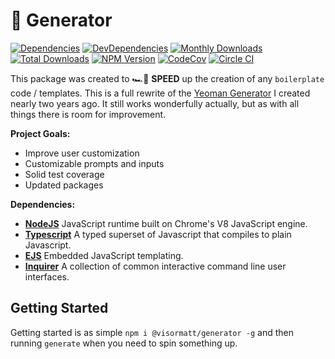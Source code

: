 # 🤖 Generator

[![Dependencies][image-dependencies]][link-dependencies]
[![DevDependencies][image-dev-dependencies]][link-dev-dependencies]
[![Monthly Downloads][image-npm-monthly]][link-npm]
[![Total Downloads][image-npm-total]][link-npm]
[![NPM Version][image-npm-version]][link-npm]
[![CodeCov][image-codecov]][link-codecov]
[![Circle CI][image-circle-ci]][link-circle-ci]

This package was created to 🏎️💨 **SPEED** up the creation of any `boilerplate` code / templates. This is a full rewrite of the [Yeoman Generator][link-react-up] I created nearly two years ago. It still works wonderfully actually, but as with all things there is room for improvement.

**Project Goals:**

- Improve user customization
- Customizable prompts and inputs
- Solid test coverage
- Updated packages

**Dependencies:**

- **[NodeJS][link-nodejs]** JavaScript runtime built on Chrome's V8 JavaScript engine.
- **[Typescript][link-typescript]**
  A typed superset of Javascript that compiles to plain Javascript.
- **[EJS][link-ejs]** Embedded JavaScript templating.
- **[Inquirer][link-inquirer]** A collection of common interactive command line user interfaces.

## Getting Started

Getting started is as simple `npm i @visormatt/generator -g` and then running `generate` when you need to spin something up.

<!-- Links: -->

[link-circle-ci]: https://circleci.com/gh/visormatt/generator/tree/master "Circle CI"
[link-codecov]: https://codecov.io/gh/visormatt/generator "Codecov"
[link-dependencies]: https://david-dm.org/visormatt/generator "Dependencies"
[link-dev-dependencies]: https://david-dm.org/visormatt/generator?type=dev "DevDependencies"
[link-ejs]: https://ejs.co/ "ejs"
[link-inquirer]: https://github.com/SBoudrias/Inquirer.js "Inquirer"
[link-nodejs]: https://nodejs.org/en/ "nodejs"
[link-npm]: https://www.npmjs.com/package/@visormatt/generator "NPM Package"
[link-react-up]: https://github.com/visormatt/generator-react-up "React Up"
[link-typescript]: https://www.typescriptlang.org/ "typescript"

<!-- Images: -->

[image-circle-ci]: https://circleci.com/gh/visormatt/generator/tree/master.svg?style=svg "Circle CI"
[image-codecov]: https://codecov.io/gh/visormatt/generator/branch/master/graph/badge.svg "Codecov"
[image-dependencies]: https://david-dm.org/visormatt/generator/status.svg "Dependencies"
[image-dev-dependencies]: https://david-dm.org/visormatt/generator/dev-status.svg "DevDependencies"
[image-npm-monthly]: https://img.shields.io/npm/dm/@visormatt/generator.svg "Monthly Downloads"
[image-npm-total]: https://img.shields.io/npm/dt/@visormatt/generator.svg "Total Downloads"
[image-npm-version]: https://img.shields.io/npm/v/@visormatt/generator.svg "NPM Version"
